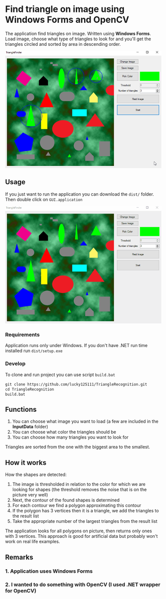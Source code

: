 # Find triangle on image using Windows Forms and OpenCV
The application find triangles on image. Written using **Windows Forms**. 
Load image, choose what type of triangles to look for and you'll get the triangles circled and sorted by area in descending order.

![TrianglesFound](https://raw.githubusercontent.com/lucky125111/TriangleRecognition/master/Screenshots/TrianglesFound.png)

## Usage
If you just want to run the application you can download the `dist/` folder. Then double click on `GUI.application`

![TriangleRecognition](https://raw.githubusercontent.com/lucky125111/TriangleRecognition/master/Screenshots/TriangleRecognition.gif)

### Requirements
Application runs only under Windows. If you don't have .NET run time installed run `dist/setup.exe`

### Develop 
To clone and run project you can use script `build.bat` 
```
git clone https://github.com/lucky125111/TriangleRecognition.git
cd TriangleRecognition
build.bat
```

## Functions

1. You can choose what image you want to load (a few are included in the **InputData** folder)
2. You can choose what color the triangles should be
3. You can choose how many triangles you want to look for

Triangles are sorted from the one with the biggest area to the smallest.

## How it works
How the shapes are detected:
1. The image is thresholded in relation to the color for which we are looking for shapes (the threshold removes the noise that is on the picture very well)
2. Next, the contour of the found shapes is determined
3. For each contour we find a polygon approximating this contour
4. If the polygon has 3 vertices then it is a triangle, we add the triangles to the result list
5. Take the appropriate number of the largest triangles from the result list

The application looks for all polygons on picture, then returns only ones with 3 vertices. This approach is good for artificial data but probably won't work on real life examples.

## Remarks
### 1. Application uses Windows Forms
### 2. I wanted to do something with OpenCV (I used .NET wrapper for OpenCV)
